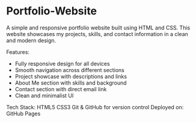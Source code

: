 # Portfolio-Website
A simple and responsive portfolio website built using HTML and CSS. This website showcases my projects, skills, and contact information in a clean and modern design.

Features:
* Fully responsive design for all devices
* Smooth navigation across different sections
* Project showcase with descriptions and links
* About Me section with skills and background
* Contact section with direct email link
* Clean and minimalist UI
  
Tech Stack:
HTML5
CSS3
Git & GitHub for version control
Deployed on: GitHub Pages

